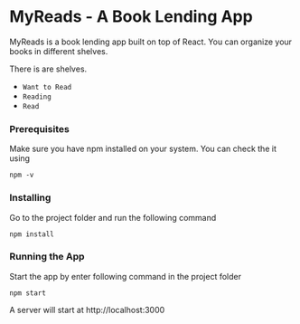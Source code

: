 # MyReads - A Book Lending App
MyReads is a book lending app built on top of React. You can organize your books in different shelves. 

There is are shelves.
* `Want to Read`
* `Reading`
* `Read`

### Prerequisites

Make sure you have npm installed on your system. You can check the it using 

```
npm -v
```

### Installing

Go to the project folder and run the following command

```
npm install
```

### Running the App

Start the app by enter following command in the project folder

```
npm start
```

A server will start at http://localhost:3000

